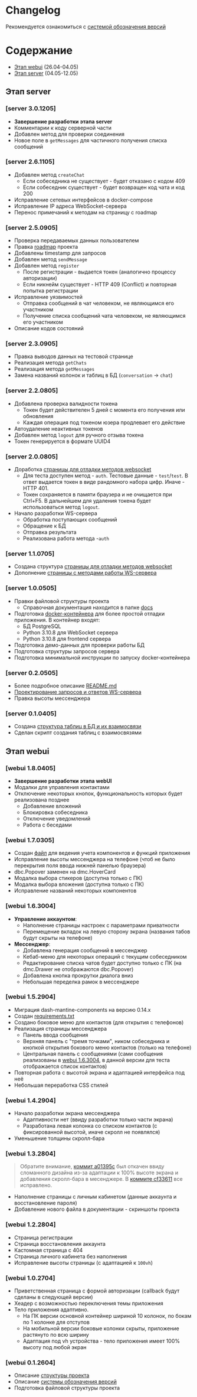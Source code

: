 # Changelog
Рекомендуется ознакомиться с [системой обозначения версий](/docs/VERSIONS.md)

# Содержание
- [Этап webui](#этап-webui) (26.04-04.05)
- [Этап server](#этап-server) (04.05-12.05)


## Этап **server**
### [server 3.0.1205]
- **Завершение разработки этапа server**
- Комментарии к коду серверной части
- Добавлен метод для проверки соединения
- Новое поле в `getMessages` для частичного получения списка сообщений

### [server 2.6.1105]
- Добавлен метод `createChat`
    - Если собеседника не существует - будет отказано с кодом 409
    - Если собеседник существует - будет возвращен код чата и код 200
- Исправление сетевых интерфейсов в docker-compose
- Исправление IP адреса WebSocket-сервера
- Перенос примечаний к методам на страницу с roadmap

### [server 2.5.0905]
- Проверка передаваемых данных пользователем
- Правка [roadmap](/README.md#этапы-создания-приложения-roadmap) проекта
- Добавлены timestamp для запросов
- Добавлен метод `sendMessage`
- Добавлен метод `register`
    - После регистрации - выдается токен (аналогично процессу авторизации)
    - Если никнейм существует - HTTP 409 (Conflict) и повторная попытка регистрации
- Исправление уязвимостей
    - Отправка сообщений в чат человеком, не являющимся его участником
    - Получение списка сообщений чата человеком, не являющимся его участником
- Описание кодов состояний

### [server 2.3.0905]
- Правка выводов данных на тестовой странице
- Реализация метода `getChats`
- Реализация метода `getMessages`
- Замена названий колонок и таблиц в БД (`conversation` -> `chat`)

### [server 2.2.0805]
- Добавлена проверка валидности токена
    - Токен будет действителен 5 дней с момента его получения или обновления
    - Каждая операция под токеном юзера продлевает его действие
- Автоудаление неактивных токенов
- Добавлен метод `logout` для ручного отзыва токена
- Токен генерируется в формате UUID4

### [server 2.0.0805]
- Доработка [страницы для отладки методов websocket](/server/ws_server/ws_server_tests.py)
    - Для теста доступен метод - `auth`. Тестовые данные - `test`/`test`. В ответ выдается токен в виде рандомного набора цифр. Иначе - HTTP 401.
    - Токен сохраняется в памяти браузера и не очищается при Ctrl+F5. В дальнейшем для удаления токена будет использоваться метод `logout`.
- Начало разработки WS-сервера
    - Обработка поступающих сообщений
    - Обращение к БД
    - Отправка результата
    - Реализована работа метода -`auth`

### [server 1.1.0705]
- Создана структура [страницы для отладки методов websocket](/server/ws_server/ws_server_tests.py)
- Дополнение [страницы с методами работы WS-сервера](/docs/WS_SERVER_REFERENCE.md)

### [server 1.0.0505]
- Правки файловой структуры проекта
    - Справочная документация находится в папке [docs](/docs/)
- Подготовка [docker-контейнера](/docker-compose.yaml) для более простой отладки приложения. В контейнер входят:
    - БД PostgreSQL
    - Python 3.10.8 для WebSocket сервера
    - Python 3.10.8 для frontend сервера
- Подготовка демо-данных для проверки работы БД
- Подготовка структуры запросов сервера
- Подготовка минимальной инструкции по запуску docker-контейнера

### [server 0.2.0505]
- Более подробное описание [README.md](/README.md)
- [Проектирование запросов и ответов WS-сервера](/docs/WS_SERVER_REFERENCE.md)
- Правка высоты мессенджера

### [server 0.1.0405]
- Создана [структура таблиц в БД и их взаимосвязи](/docs/DB_REFERENCE.md)
- Сделан скрипт создания таблиц с взаимосвязями

## Этап **webui**
### [webui 1.8.0405]
- **Завершение разработки этапа webUI**
- Модалки для управления контактами
- Отключение некоторых кнопок, функциональность которых будет реализована позднее
    - Добавление вложений
    - Блокировка собеседника
    - Отключение уведомлений
    - Работа с беседами

### [webui 1.7.0305]
- Создан [файл](/docs/COMPONENTS.md) для ведения учета компонентов и функций приложения
- Исправление высоты мессенджера на телефоне (чтоб не было перекрытия поля ввода нижней панелью браузера)
- dbc.Popover заменен на dmc.HoverCard
- Модалка выбора стикеров (доступна только с ПК)
- Модалка выбора вложения (доступна только с ПК)
- Исправление названий некоторых компонентов

### [webui 1.6.3004]
- **Управление аккаунтом**:
    - Наполнение страницы настроек с параметрами приватности
    - Перемещение вкладок на левую сторону экрана (названия табов будут скрыты на телефоне)
- **Мессенджер**:
    - Добавлена генерация сообщений в мессенджер
    - Кебаб-меню для некоторых операций с текущим собеседником
    - Редактирование списка чатов будет доступно только с ПК (на dmc.Drawer не отображаются dbc.Popover)
    - Добавлена кнопка прокрутки диалога вниз
    - Небольшая переделка рамок в мессенджере

### [webui 1.5.2904]
- Миграция dash-mantine-components на версию 0.14.x
- Создан [requirements.txt](requirements.txt)
- Создано боковое меню для контактов (для открытия с телефонов)
- Реализация страницы мессенджера
    - Панель ввода сообщения
    - Верхняя панель с "тремя точками", ником собеседника и кнопкой открытия бокового меню контактов (только на телефоне)
    - Центральная панель с сообщениями (сами сообщения реализованы в [webui 1.6.3004](#webui-163004), в данной версии для теста отображается список контактов)
- Повторная работа с высотой экрана и адаптацией интерфейса под неё
- Небольшая переработка CSS стилей


### [webui 1.4.2904]
- Начало разработки экрана мессенджера
    - Адаптивности нет (ввиду разработки только части экрана)
    - Разработана левая колонка со списком контактов (с фиксированной высотой, иначе скролл не появлялся)
- Уменьшение толщины скролл-бара

### [webui 1.3.2804]
> Обратите внимание, [коммит a01395c](https://github.com/MichaelODeli/dash_messenger/commit/d286a64daea8bfd5ce93b52f2876513d248d7d08) был откачен ввиду сломанного дизайна из-за адаптации к 100% высоте экрана и добавления скролл-бара в месенджере. В [коммите cf33611](https://github.com/MichaelODeli/dash_messenger/commit/cf33611a80476d67e51d814cb9d0362a01a43de8) все исправлено.
- Наполнение страницы с личным кабинетом (данные аккаунта и восстановление пароля)
- Добавление нового файла в документации - скриншоты проекта

### [webui 1.2.2804]
- Страница регистрации
- Страница восстановления аккаунта
- Кастомная страница с 404
- Страница личного кабинета без наполнения
- Исправление высоты страницы (с адаптацией к `100vh`)

### [webui 1.0.2704]
- Приветственная страница с формой авторизации (callback будут сделаны в следующей версии)
- Хеадер с возможностью переключения темы приложения
- Тело приложения адаптивно.
    - На ПК версии основной контейнер шириной 10 колонок, по бокам по 1 колонке для отступов
    - На мобильной версии боковые колонки скрыты, приложение растянуто по всю ширину
    - Адаптация под vh устройства - тело приложения имеет 100% высоту под любой экран

### [webui 0.1.2604]
- Описание [структуры проекта](README.md)
- Описание [системы обозначения версий](/docs/VERSIONS.md)
- Подготовка файловой структуры проекта